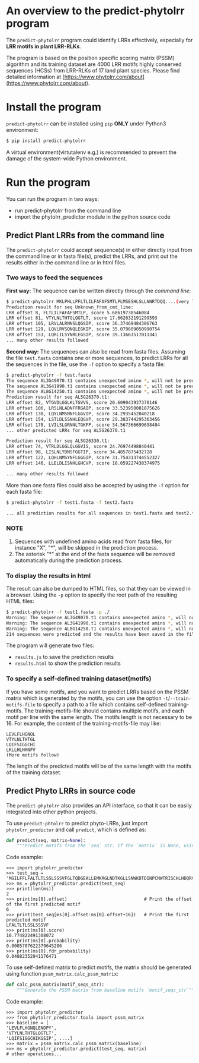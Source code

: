 # An overview to the predict-phytolrr program

The `predict-phytolrr` program could identify LRRs effectively, especially for **LRR motifs in plant LRR-RLKs**.

The program is based on the position specific scoring matrix (PSSM) algorithm and its training dataset are 4000 LRR motifs highly conserved sequences (HCSs) from LRR-RLKs of 17 land plant species. Please find detailed information at [https://www.phytolrr.com/about](https://www.phytolrr.com/about).

# Install the program

`predict-phytolrr` can be installed using `pip` **ONLY** under Python3 environment:

```bash
$ pip install predict-phytolrr
``` 

A virtual environment(virtutalenv e.g.) is recommended to prevent the damage of the system-wide Python environment.

# Run the program

You can run the program in two ways:

* run predict-phytolrr from the command line
* import the phytolrr_predictor module in the python source code

## Predict Plant LRRs from the command line

The `predict-phytolrr` could accept sequence(s) in either directly input from the command line or in fasta file(s), predict the LRRs, and print out the results either in the command line or in html files.

### Two ways to feed the sequences

**First way:** The sequence can be written directly through the *command line*:
```bash
$ predict-phytolrr MKLPHLLPFLTLILFAFAFSMTLPLMSESHLSLLNNRTDQQ....(very long)
Prediction result for seq Unknown_from_cmd_line:
LRR offset 8, FLTLILFAFAFSMTLP, score 5.68619738546084
LRR offset 81, VTYLNLTHTGLQGTLT, score 17.662632191299593
LRR offset 105, LRVLALRNNSLQGSIP, score 36.37469484306763
LRR offset 129, LQVLRVSQNQLEGKIP, score 35.079609050990754
LRR offset 153, LQRLILSYNRLEGSIP, score 39.13663517011341
... many other results followed
```

**Second way:** The sequences can also be read from fasta files. Assuming the file `test.fasta` contains one or more sequences, to predict LRRs for all the sequences in the file, use the `-f` option to specify a fasta file:

```bash
$ predict-phytolrr -f test.fasta
The sequence AL3G49070.t1 contains unexpected amino *, will not be predicted
The sequence AL3G41990.t1 contains unexpected amino *, will not be predicted
The sequence AL8G14250.t1 contains unexpected amino *, will not be predicted
Prediction result for seq AL5G26370.t1:
LRR offset 82, VTGVDLGGLKLTGVVS, score 20.609043937370146
LRR offset 106, LRSLNLADNFFRGAIP, score 33.523950081875626
LRR offset 130, LQYLNMSNNFLGGVIP, score 34.2935452040218
LRR offset 154, LSTLDLSSNHLEQGVP, score 29.383744295363456
LRR offset 178, LVILSLGRNNLTGKFP, score 34.567366699698404
... other predicted LRRs for seq AL5G26370.t1

Prediction result for seq AL5G26330.t1:
LRR offset 74, VTRLDLGGLQLGGVIS, score 24.76974498840441
LRR offset 98, LISLNLYDNSFGGTIP, score 34.4857875432728
LRR offset 122, LQHLNMSYNFLGGGIP, score 31.754313744552327
LRR offset 146, LLELDLISNHLGHCVP, score 10.059227438374975

... many other results followed
```

More than one fasta files could also be accepted by using the `-f` option for each fasta file:

```bash
$ predict-phytolrr -f test1.fasta -f test2.fasta

... all prediction results for all sequences in test1.fasta and test2.fasta
```

### NOTE

1. Sequences with undefined amino acids read from fasta files, for instance "X", "*", will be skipped in the prediction process.
2. The asterisk "*" at the end of the fasta sequence will be removed automatically during the prediction process.

### To display the results in html

The result can also be dumped to HTML files, so that they can be viewed in a browser. Using the `-p` option to specify the root path of the resulting HTML files:

```bash
$ predict-phytolrr -f test1.fasta -p ./
Warning: The sequence AL3G49070.t1 contains unexpected amino *, will not be predicted
Warning: The sequence AL3G41990.t1 contains unexpected amino *, will not be predicted
Warning: The sequence AL8G14250.t1 contains unexpected amino *, will not be predicted
214 sequences were predicted and the results have been saved in the file results.html

```

The program will generate two files:

* `results.js` to save the prediction results
* `results.html` to show the prediction results

### To specify a self-defined training dataset(motifs)

If you have some motifs, and you want to predict LRRs based on the PSSM matrix which is generated by the motifs,
you can use the option `-t`/`--train-motifs-file` to specify a path to a file which contains self-defined training-motifs.
The training-motifs-file should contains multiple motifs, and each motif per line with the same length. 
The motifs length is not necessary to be 16. For example, the content of the training-motifs-file may like:

```
LEVLFLHGNQL
VTYLNLTHTGL
LQIFSIGGCHI
LKLLHLHHNFV
(More motifs follow)
```

The length of the predicted motifs will be of the same length with the motifs of the training dataset. 

## Predict Phyto LRRs in source code

The `predict-phytolrr` also provides an API interface, so that it can be easily integrated into other python projects.

To use `predict-phtolrr` to predict phyto-LRRs, just import `phytolrr_predictor` and call `predict`, which is defined as:

```python
def predict(seq, matrix=None):
    """Predict motifs from the `seq` str. If the `matrix` is None, using the built-in matrix to predict motifs"""
```

Code example:

```commandline
>>> import phytolrr_predictor
>>> test_seq = 'MGILFFLFALTLTLSSLSSSVFGLTQDGEALLEMKRGLNDTKGLLSNWKDTDINPCNWTRISCHLHDQRVRVINLPFLRLGGTISPSIGKITRLHRLAIH'
>>> ms = phytolrr_predictor.predict(test_seq)
>>> print(len(ms))
2
>>> print(ms[0].offset)                             # Print the offset of the first predicted motif 
6
>>> print(test_seq[ms[0].offset:ms[0].offset+16])   # Print the first predicted motif
LFALTLTLSSLSSSVF
>>> print(ms[0].score)
10.774822491308072
>>> print(ms[0].probability)
0.0005707622379645206
>>> print(ms[0].fdr_probability)
0.04882352941176471
```

To use self-defined matrix to predict motifs, the matrix should be generated using function `pssm_matrix.calc_pssm_matrix`:

```python
def calc_pssm_matrix(motif_seqs_str):
    """Generate the PSSM matrix from baseline motifs `motif_seqs_str`"""
```

Code example:

```commandline
>>> import phytolrr_predictor
>>> from phytolrr_predictor.tools import pssm_matrix
>>> baseline = [
'LEVLFLHGNQLENDPY',
'VTYLNLTHTGLQGTLT',
'LQIFSIGGCHIKGSIP', ....]
>>> matrix = pssm_matrix.calc_pssm_matrix(baseline)
>>> ms = phytolrr_predictor.predict(test_seq, matrix)
# other operations...
```